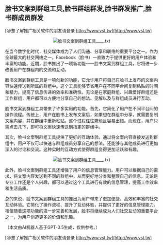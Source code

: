 ## **脸书文案到群组工具,脸书群组群发,脸书群发推广,脸书群成员群发**

[😍想了解推广相关软件的朋友请登录 http://www.vst.tw](http://www.vst.tw)

 <center><img src="https://vst.tw/MP4/tuiguang/png/8.png" alt="脸书文案到群组工具____.txt"></center>

在当今数字化时代，社交媒体成为了人们沟通、分享和联络的重要平台之一。作为全球最大的社交网络之一，Facebook（脸书）一直致力于提供更好的用户体验和丰富的功能。近期，脸书推出了一项新功能——脸书文案到群组工具，它将进一步改善用户在群组内的交流和互动。

脸书文案到群组工具是一项创新的功能，它允许用户将自己在脸书上发布的文案内容快速传送到所属的群组中。这个工具能够节省用户在不同平台间复制粘贴的时间和精力，提高了信息传递的效率和准确性。无论是在家庭群组、兴趣爱好群组还是工作群组，用户都可以方便地分享自己的想法、见解以及与群组成员进行互动。

脸书文案到群组工具带来了许多实用的功能。首先，它简化了用户在不同平台间的操作流程。传统上，用户在脸书上发布文案后，如果想在群组中分享，就需要复制文案内容，并在群组中重新粘贴。这个过程往往繁琐且容易出错。而现在，用户只需点击几下，即可将文案快速传送到指定的群组中。

其次，脸书文案到群组工具提供了更好的互动体验。通过将文案内容直接发送到群组中，用户不仅可以快速与群组成员分享自己的想法，还能够与其他成员进行更加深入的讨论和交流。这种实时的互动方式使得群组变得更加活跃和有趣。

 <center><img src="https://vst.tw/MP4/tuiguang/png/3.png" alt="脸书文案到群组工具____.txt"></center>

此外，脸书文案到群组工具还增强了用户的信息管理能力。用户可以根据自己的需求，将文案内容发送到不同的群组中，从而更好地分类和整理自己的信息。无论是专业工作还是个人兴趣，都可以通过这个工具进行有效的信息管理，提高工作效率和生活品质。

总的来说，脸书文案到群组工具的推出为用户带来了更加便捷、高效和丰富的社交互动体验。它简化了操作流程、提升了互动体验，并提供了更好的信息管理能力。相信随着这项功能的进一步完善和发展，脸书将继续成为人们社交互动的重要平台之一，为用户创造更多的价值和乐趣。

（本文由AI机器人基于GPT-3.5生成，仅供参考。）

[😍想了解推广相关软件的朋友请登录 http://www.vst.tw](http://www.vst.tw)



